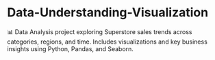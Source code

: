 # Data-Understanding-Visualization
📊 Data Analysis project exploring Superstore sales trends across categories, regions, and time. Includes visualizations and key business insights using Python, Pandas, and Seaborn.

